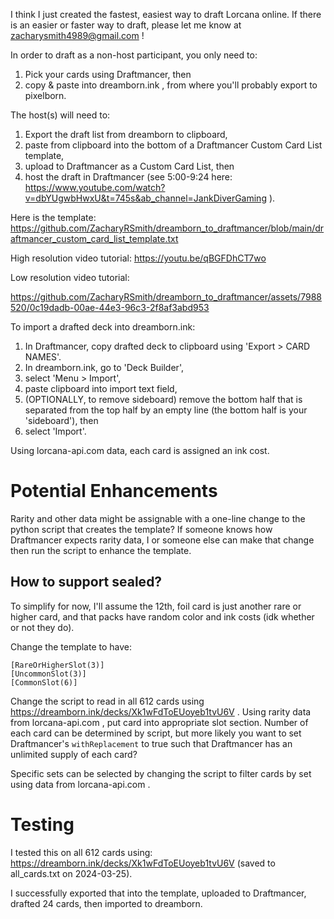 I think I just created the fastest, easiest way to draft Lorcana online. If there is an easier or faster way to draft, please let me know at zacharysmith4989@gmail.com !

In order to draft as a non-host participant, you only need to:
1. Pick your cards using Draftmancer, then
2. copy & paste into dreamborn.ink , from where you'll probably export to pixelborn.

The host(s) will need to:
1. Export the draft list from dreamborn to clipboard,
2. paste from clipboard into the bottom of a Draftmancer Custom Card List template,
3. upload to Draftmancer as a Custom Card List, then
4. host the draft in Draftmancer (see 5:00-9:24 here: https://www.youtube.com/watch?v=dbYUgwbHwxU&t=745s&ab_channel=JankDiverGaming ).

Here is the template: https://github.com/ZacharyRSmith/dreamborn_to_draftmancer/blob/main/draftmancer_custom_card_list_template.txt

High resolution video tutorial: https://youtu.be/qBGFDhCT7wo

Low resolution video tutorial:

https://github.com/ZacharyRSmith/dreamborn_to_draftmancer/assets/7988520/0c19dadb-00ae-44e3-96c3-2f8af3abd953

To import a drafted deck into dreamborn.ink:
1. In Draftmancer, copy drafted deck to clipboard using 'Export > CARD NAMES'.
2. In dreamborn.ink, go to 'Deck Builder',
3. select 'Menu > Import',
4. paste clipboard into import text field,
5. (OPTIONALLY, to remove sideboard) remove the bottom half that is separated from the top half by an empty line (the bottom half is your 'sideboard'), then
6. select 'Import'.

Using lorcana-api.com data, each card is assigned an ink cost.


# Potential Enhancements

Rarity and other data might be assignable with a one-line change to the python script that creates the template? If someone knows how Draftmancer expects rarity data, I or someone else can make that change then run the script to enhance the template.

## How to support sealed?

To simplify for now, I'll assume the 12th, foil card is just another rare or higher card, and that packs have random color and ink costs (idk whether or not they do).

Change the template to have:

```
[RareOrHigherSlot(3)]
[UncommonSlot(3)]
[CommonSlot(6)]
```

Change the script to read in all 612 cards using https://dreamborn.ink/decks/Xk1wFdToEUoyeb1tvU6V . Using rarity data from lorcana-api.com , put card into appropriate slot section. Number of each card can be determined by script, but more likely you want to set Draftmancer's `withReplacement` to true such that Draftmancer has an unlimited supply of each card?

Specific sets can be selected by changing the script to filter cards by set using data from lorcana-api.com .


# Testing

I tested this on all 612 cards using: https://dreamborn.ink/decks/Xk1wFdToEUoyeb1tvU6V (saved to all_cards.txt on 2024-03-25).

I successfully exported that into the template, uploaded to Draftmancer, drafted 24 cards, then imported to dreamborn.
